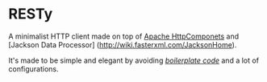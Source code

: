 # RESTy
A minimalist HTTP client made on top of [Apache HttpComponets](http://hc.apache.org/) and [Jackson Data Processor] (http://wiki.fasterxml.com/JacksonHome).

It's made to be simple and elegant by avoiding *[boilerplate code](http://en.wikipedia.org/wiki/Boilerplate_code)* and a lot of configurations.